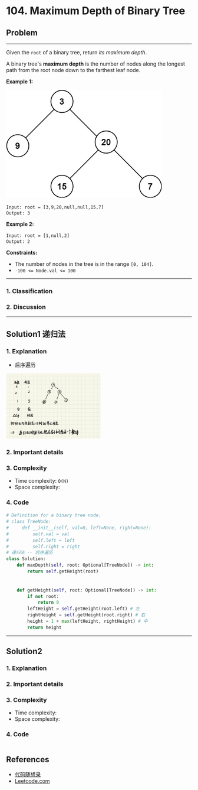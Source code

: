 # 104. Maximum Depth of Binary Tree

## Problem

*****

Given the `root` of a binary tree, return *its maximum depth*.

A binary tree's **maximum depth** is the number of nodes along the longest path from the root node down to the farthest leaf node.

 

**Example 1:**

![img](./0104%20Maximum%20Depth%20of%20Binary%20Tree.assets/tmp-tree.jpg)

```
Input: root = [3,9,20,null,null,15,7]
Output: 3
```

**Example 2:**

```
Input: root = [1,null,2]
Output: 2
```

 

**Constraints:**

- The number of nodes in the tree is in the range `[0, 104]`.
- `-100 <= Node.val <= 100`

******

### 1. Classification



### 2. Discussion





*******

## Solution1 递归法

### 1. Explanation

- 后序遍历

<img src="./0104%20Maximum%20Depth%20of%20Binary%20Tree.assets/image-20230721103504195.png" alt="image-20230721103504195" style="zoom: 25%;" />

### 2. Important details





### 3. Complexity

- Time complexity: `O(N)`
- Space complexity:



### 4. Code

```python
# Definition for a binary tree node.
# class TreeNode:
#     def __init__(self, val=0, left=None, right=None):
#         self.val = val
#         self.left = left
#         self.right = right
# 递归法 -- 后序遍历
class Solution:
    def maxDepth(self, root: Optional[TreeNode]) -> int:
        return self.getHeight(root)
    

    def getHeight(self, root: Optional[TreeNode]) -> int:
        if not root:
            return 0
        leftHeight = self.getHeight(root.left) # 左
        rightHeight = self.getHeight(root.right) # 右
        height = 1 + max(leftHeight, rightHeight) # 中
        return height
```



********

## Solution2

### 1. Explanation





### 2. Important details





### 3. Complexity

- Time complexity:
- Space complexity:



### 4. Code

```python

```

## References

- [代码随想录 ](https://github.com/youngyangyang04/leetcode-master)
- [Leetcode.com](https://leetcode.com/problemset/all/)
